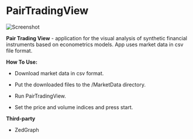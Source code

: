 # PairTradingView

![Screenshot](https://github.com/dv-lebedev/PairTradingView/blob/master/screenshot.png)

**Pair Trading View** - application for the visual analysis of synthetic financial instruments based on econometrics models. App uses market data in csv file format.

**How To Use:**

- Download market data in csv format.

- Put the downloaded files to the /MarketData directory.

- Run PairTradingView.

- Set the price and volume indices and press start.


**Third-party**

- ZedGraph
